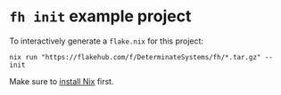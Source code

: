 # `fh init` example project

To interactively generate a `flake.nix` for this project:

```shell
nix run "https://flakehub.com/f/DeterminateSystems/fh/*.tar.gz" -- init
```

Make sure to [install Nix][install] first.

[install]: https://zero-to-nix.com/start/install

